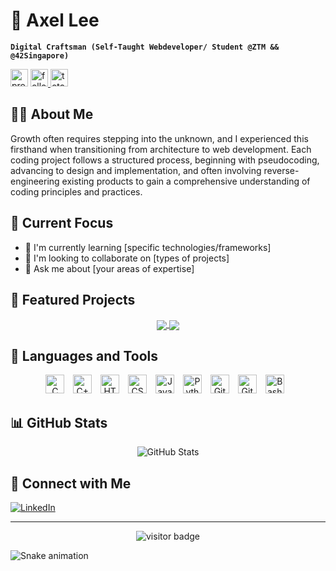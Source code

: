 # 🧗 Axel Lee

**`Digital Craftsman (Self-Taught Webdeveloper/ Student @ZTM && @42Singapore)`**

<p align="left">
   <img height="28" src="https://komarev.com/ghpvc/?username=axellee1994&label=Profile%20views&color=0e75b6&style=for-the-badge" alt="profile views" />
   <a href="https://github.com/axellee1994?tab=followers">
      <img height="28" alt="followers" title="Follow me on Github" src="https://custom-icon-badges.demolab.com/github/followers/axellee1994?color=236ad3&labelColor=1155ba&style=for-the-badge&logo=person-add&label=Follow&logoColor=white"/>
   </a>
   <a href="https://github.com/axellee1994?tab=repositories&sort=stargazers">
      <img height="28" alt="total stars" title="Total stars on GitHub" src="https://custom-icon-badges.demolab.com/github/stars/axellee1994?color=55960c&style=for-the-badge&labelColor=488207&logo=star"/>
   </a>
</p>

## 👨‍💻 About Me
Growth often requires stepping into the unknown, and I experienced this firsthand when transitioning from architecture to web development. Each coding project follows a structured process, beginning with pseudocoding, advancing to design and implementation, and often involving reverse-engineering existing products to gain a comprehensive understanding of coding principles and practices.

## 🎯 Current Focus
- 🌱 I'm currently learning [specific technologies/frameworks]
- 👯 I'm looking to collaborate on [types of projects]
- 💬 Ask me about [your areas of expertise]

## 🚀 Featured Projects

<div align="center">
  <a href="https://github.com/axellee1994/cub3D">
    <img align="center" src="https://github-readme-stats.vercel.app/api/pin/?username=axellee1994&repo=cub3D&theme=gruvbox&show_description=true" />
  </a>
  <a href="https://github.com/axellee1994/minishell">
    <img align="center" src="https://github-readme-stats.vercel.app/api/pin/?username=axellee1994&repo=minishell&theme=gruvbox&show_description=true" />
  </a>
</div>

## 🧰 Languages and Tools
<div align="center">
  <img alt="C" width="30px" style="padding-right:10px;" src="https://cdn.jsdelivr.net/gh/devicons/devicon/icons/c/c-original.svg" />
  <img alt="C++" width="30px" style="padding-right:10px;" src="https://cdn.jsdelivr.net/gh/devicons/devicon/icons/cplusplus/cplusplus-original.svg" />
  <img alt="HTML" width="30px" style="padding-right:10px;" src="https://cdn.jsdelivr.net/gh/devicons/devicon/icons/html5/html5-original.svg" />
  <img alt="CSS" width="30px" style="padding-right:10px;" src="https://cdn.jsdelivr.net/gh/devicons/devicon/icons/css3/css3-original.svg" />
  <img alt="JavaScript" width="30px" style="padding-right:10px;" src="https://cdn.jsdelivr.net/gh/devicons/devicon/icons/javascript/javascript-original.svg" />
  <img alt="Python" width="30px" style="padding-right:10px;" src="https://cdn.jsdelivr.net/gh/devicons/devicon/icons/python/python-original.svg" />
  <img alt="Git" width="30px" style="padding-right:10px;" src="https://cdn.jsdelivr.net/gh/devicons/devicon/icons/git/git-original.svg" />
  <img alt="GitHub" width="30px" style="padding-right:10px;" src="https://cdn.jsdelivr.net/gh/devicons/devicon/icons/github/github-original.svg" />
  <img alt="Bash" width="30px" style="padding-right:10px;" src="https://cdn.jsdelivr.net/gh/devicons/devicon/icons/bash/bash-original.svg" />
</div>

## 📊 GitHub Stats
<div align="center">
  <img src="https://github-readme-stats.vercel.app/api?username=axellee1994&show_icons=true&theme=gruvbox" alt="GitHub Stats" />
</div>

## 🤝 Connect with Me
<div align="left">
  <a href="[your-linkedin-url]">
    <img alt="LinkedIn" src="https://img.shields.io/badge/LinkedIn-0077B5?style=for-the-badge&logo=linkedin&logoColor=white" />
  </a>
  <!-- Add other social media badges as needed -->
</div>

---
<div align="center">
  <img src="https://visitor-badge.glitch.me/badge?page_id=axellee1994.axellee1994" alt="visitor badge" />
</div>

![Snake animation](https://github.com/axellee1994/axellee1994/blob/output/github-contribution-grid-snake.svg)
